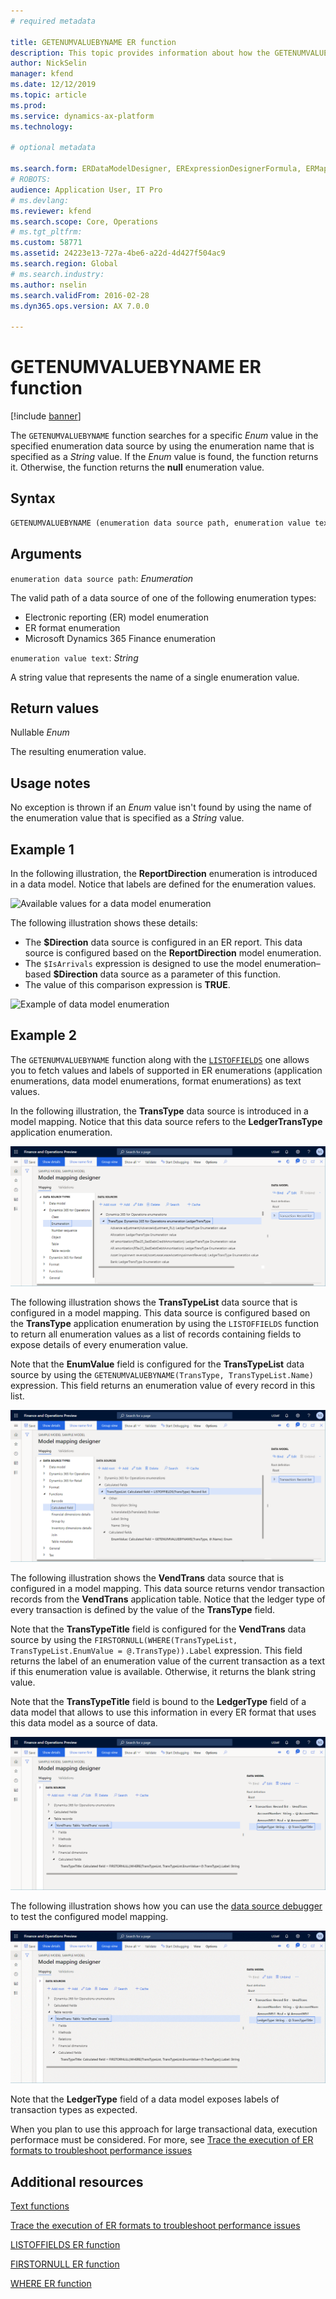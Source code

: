 ```yaml
---
# required metadata

title: GETENUMVALUEBYNAME ER function
description: This topic provides information about how the GETENUMVALUEBYNAME Electronic reporting (ER) function is used.
author: NickSelin
manager: kfend
ms.date: 12/12/2019
ms.topic: article
ms.prod: 
ms.service: dynamics-ax-platform
ms.technology: 

# optional metadata

ms.search.form: ERDataModelDesigner, ERExpressionDesignerFormula, ERMappedFormatDesigner, ERModelMappingDesigner
# ROBOTS: 
audience: Application User, IT Pro
# ms.devlang: 
ms.reviewer: kfend
ms.search.scope: Core, Operations
# ms.tgt_pltfrm: 
ms.custom: 58771
ms.assetid: 24223e13-727a-4be6-a22d-4d427f504ac9
ms.search.region: Global
# ms.search.industry: 
ms.author: nselin
ms.search.validFrom: 2016-02-28
ms.dyn365.ops.version: AX 7.0.0

---
```


# GETENUMVALUEBYNAME ER function

[!include [banner](../includes/banner.md)]

The `GETENUMVALUEBYNAME` function searches for a specific *Enum* value in the specified enumeration data source by using the enumeration name that is specified as a *String* value. If the *Enum* value is found, the function returns it. Otherwise, the function returns the **null** enumeration value.

## Syntax

```vb
GETENUMVALUEBYNAME (enumeration data source path, enumeration value text)
```

## Arguments

`enumeration data source path`: *Enumeration*

The valid path of a data source of one of the following enumeration types:

- Electronic reporting (ER) model enumeration
- ER format enumeration
- Microsoft Dynamics 365 Finance enumeration

`enumeration value text`: *String*

A string value that represents the name of a single enumeration value.

## Return values

Nullable *Enum*

The resulting enumeration value.

## Usage notes

No exception is thrown if an *Enum* value isn't found by using the name of the enumeration value that is specified as a *String* value.

## Example 1

In the following illustration, the **ReportDirection** enumeration is introduced in a data model. Notice that labels are defined for the enumeration values.

![Available values for a data model enumeration](./media/ER-data-model-enumeration-values.PNG)

The following illustration shows these details:

- The **$Direction** data source is configured in an ER report. This data source is configured based on the **ReportDirection** model enumeration.
- The `$IsArrivals` expression is designed to use the model enumeration–based **$Direction** data source as a parameter of this function.
- The value of this comparison expression is **TRUE**.

![Example of data model enumeration](./media/ER-data-model-enumeration-usage.PNG)

## Example 2

The `GETENUMVALUEBYNAME` function along with the [`LISTOFFIELDS`](er-functions-list-listoffields.md) one allows you to fetch values and labels of supported in ER enumerations (application enumerations, data model enumerations, format enumerations) as text values.

In the following illustration, the **TransType** data source is introduced in a model mapping. Notice that this data source refers to the **LedgerTransType** application enumeration.

![Data source of a model mapping that refers to an application enumeration](./media/er-functions-text-getenumvaluebyname-example2-1.png)

The following illustration shows the **TransTypeList** data source that is configured in a model mapping. This data source is configured based on the **TransType** application enumeration by using the `LISTOFFIELDS` function to return all enumeration values as a list of records containing fields to expose details of every enumeration value.

Note that the **EnumValue** field is configured for the **TransTypeList** data source by using the `GETENUMVALUEBYNAME(TransType, TransTypeList.Name)` expression. This field returns an enumeration value of every record in this list.

![Data source of a model mapping that that returns all enumeration values of a selected enumeration as a list of records](./media/er-functions-text-getenumvaluebyname-example2-2.png)

The following illustration shows the **VendTrans** data source that is configured in a model mapping. This data source returns vendor transaction records from the **VendTrans** application table. Notice that the ledger type of every transaction is defined by the value of the **TransType** field.

Note that the **TransTypeTitle** field is configured for the **VendTrans** data source by using the `FIRSTORNULL(WHERE(TransTypeList, TransTypeList.EnumValue = @.TransType)).Label` expression. This field returns the label of an enumeration value of the current transaction as a text if this enumeration value is available. Otherwise, it returns the blank string value.

Note that the **TransTypeTitle** field is bound to the **LedgerType** field of a data model that allows to use this information in every ER format that uses this data model as a source of data.

![Data source of a model mapping that that returns vendor transactions](./media/er-functions-text-getenumvaluebyname-example2-3.png)

The following illustration shows how you can use the [data source debugger](er-debug-data-sources.md) to test the configured model mapping.

![Use data source debugger to test configured model mapping](./media/er-functions-text-getenumvaluebyname-example2-4.gif)

Note that the **LedgerType** field of a data model exposes labels of transaction types as expected.

When you plan to use this approach for large transactional data, execution performace must be considered. For more, see [Trace the execution of ER formats to troubleshoot performance issues](trace-execution-er-troubleshoot-perf.md)

## Additional resources

[Text functions](er-functions-category-text.md)

[Trace the execution of ER formats to troubleshoot performance issues](trace-execution-er-troubleshoot-perf.md)

[LISTOFFIELDS ER function](er-functions-list-listoffields.md)

[FIRSTORNULL ER function](er-functions-list-firstornull.md)

[WHERE ER function](er-functions-list-where.md)

